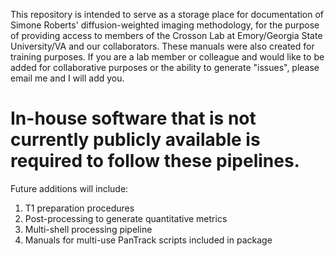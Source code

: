 This repository is intended to serve as a storage place for documentation of Simone Roberts' diffusion-weighted imaging methodology, for the purpose of providing access to members of the Crosson Lab at Emory/Georgia State University/VA and our collaborators.  These manuals were also created for training purposes.
If you are a lab member or colleague and would like to be added for collaborative purposes or the ability to generate "issues", please email me and I will add you.
# In-house software that is not currently publicly available is required to follow these pipelines.

Future additions will include:
  1. T1 preparation procedures
  2. Post-processing to generate quantitative metrics
  3. Multi-shell processing pipeline
  4. Manuals for multi-use PanTrack scripts included in package
